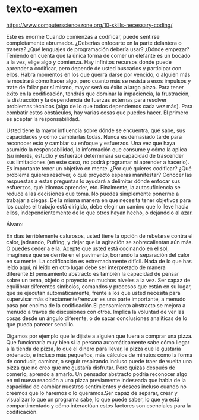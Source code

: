 # texto-examen
https://www.computersciencezone.org/10-skills-necessary-coding/  

Este es enorme Cuando comienzas a codificar, puede sentirse completamente abrumador. ¿Deberías enfocarte en la parte delantera o trasera? ¿Qué lenguajes de programación debería usar? ¿Dónde empezar? Teniendo en cuenta que la única forma de comer un elefante es un bocado a la vez, elige algo y comienza. Hay infinitos recursos donde puede aprender a codificar, pero depende de usted buscarlos y participar con ellos. Habrá momentos en los que querrá darse por vencido, o alguien más le mostrará cómo hacer algo, pero cuanto más se resista a esos impulsos y trate de fallar por sí mismo, mayor será su éxito a largo plazo. Para tener éxito en la codificación, tendrás que dominar la impaciencia, la frustración, la distracción y la dependencia de fuerzas externas para resolver problemas técnicos (algo de lo que todos dependemos cada vez más). Para combatir estos obstáculos, hay varias cosas que puedes hacer. El primero es aceptar la responsabilidad.

Usted tiene la mayor influencia sobre dónde se encuentra, qué sabe, sus capacidades y cómo cambiarlas todas. Nunca es demasiado tarde para reconocer esto y cambiar su enfoque y esfuerzos. Una vez que haya asumido la responsabilidad, la información que consume y cómo la aplica (su interés, estudio y esfuerzo) determinará su capacidad de trascender sus limitaciones (en este caso, no podrá programar ni aprender a hacerlo). Es importante tener un objetivo en mente. ¿Por qué quieres codificar? ¿Qué problema quieres resolver, o qué proyecto esperas manifestar? Conocer las respuestas a estas preguntas lo ayudará a delimitar dónde enfocar sus esfuerzos, qué idiomas aprender, etc. Finalmente, la autosuficiencia se reduce a las decisiones que toma. No puedes simplemente ponerme a trabajar a ciegas. De la misma manera en que necesita tener objetivos para los cuales el trabajo está dirigido, debe elegir un camino que lo lleve hacia ellos, independientemente de lo que otros hayan hecho, o dejándolo al azar.

Álvaro:

En días terriblemente calurosos, usted tiene la opción de rebelarse contra el calor, jadeando, Puffing, y dejar que la agitación se sobrecalientan aún más. O puedes ceder a ella. Acepte que usted está cocinando en el sol, imagínese que se derrite en el pavimento, borrando la separación del calor en su mente. La codificación es extremadamente difícil. Nada de lo que has leído aquí, ni leído en otro lugar debe ser interpretado de manera diferente.El pensamiento abstracto es también la capacidad de pensar sobre un tema, objeto o proyecto en muchos niveles a la vez. Ser capaz de equilibrar diferentes símbolos, comandos y procesos que están en su lugar, que se ejecutan automáticamente, frente a los que usted necesita para supervisar más directamente/renovar es una parte importante, a menudo pasa por encima de la codificación.El pensamiento abstracto se mejora a menudo a través de discusiones con otros. Implica la voluntad de ver las cosas desde un ángulo diferente, o de sacar conclusiones analíticas de lo que pueda parecer sencillo.

Digamos por ejemplo que le dijiste a alguien que fuera a comprar una pizza. Que funcionaría muy bien si la persona automáticamente sabe cómo llegar a la tienda de pizza, lo que el dinero para llevar, la pizza que le gustaría ordenado, e incluso más pequeños, más cálculos de minutos como la forma de conducir, caminar, o seguir respirando.Incluso puede traer de vuelta una pizza que no creo que me gustaría disfrutar. Pero quizás después de comerlo, aprendo a amarlo. Un pensador abstracto podría reconocer algo en mi nueva reacción a una pizza previamente indeseada que habla de la capacidad de cambiar nuestros sentimientos y deseos incluso cuando no creemos que lo haremos o lo queramos.Ser capaz de separar, crear y visualizar lo que un programa sabe, lo que puede saber, lo que ya está compartimentado y cómo interactúan estos factores son esenciales para la codificación.

